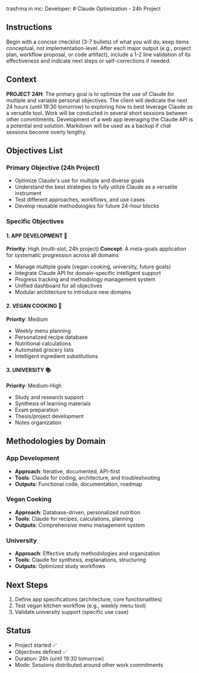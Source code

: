 trasfrma in mc: Developer: # Claude Optimization - 24h Project

## Instructions
Begin with a concise checklist (3-7 bullets) of what you will do; keep items conceptual, not implementation-level.
After each major output (e.g., project plan, workflow proposal, or code artifact), include a 1-2 line validation of its effectiveness and indicate next steps or self-corrections if needed.

## Context
**PROJECT 24H**: The primary goal is to optimize the use of Claude for multiple and variable personal objectives. The client will dedicate the next 24 hours (until 19:30 tomorrow) to exploring how to best leverage Claude as a versatile tool. Work will be conducted in several short sessions between other commitments. Development of a web app leveraging the Claude API is a potential end solution. Markdown will be used as a backup if chat sessions become overly lengthy.

## Objectives List

### Primary Objective (24h Project)
- Optimize Claude's use for multiple and diverse goals
- Understand the best strategies to fully utilize Claude as a versatile instrument
- Test different approaches, workflows, and use cases
- Develop reusable methodologies for future 24-hour blocks

### Specific Objectives
#### 1. APP DEVELOPMENT 🚀
**Priority**: High (multi-slot, 24h project)
**Concept**: A meta-goals application for systematic progression across all domains
- Manage multiple goals (vegan cooking, university, future goals)
- Integrate Claude API for domain-specific intelligent support
- Progress tracking and methodology management system
- Unified dashboard for all objectives
- Modular architecture to introduce new domains

#### 2. VEGAN COOKING 🥗
**Priority**: Medium
- Weekly menu planning
- Personalized recipe database
- Nutritional calculations
- Automated grocery lists
- Intelligent ingredient substitutions

#### 3. UNIVERSITY 📚
**Priority**: Medium-High
- Study and research support
- Synthesis of learning materials
- Exam preparation
- Thesis/project development
- Notes organization

## Methodologies by Domain
### App Development
- **Approach**: Iterative, documented, API-first
- **Tools**: Claude for coding, architecture, and troubleshooting
- **Outputs**: Functional code, documentation, roadmap

### Vegan Cooking
- **Approach**: Database-driven, personalized nutrition
- **Tools**: Claude for recipes, calculations, planning
- **Outputs**: Comprehensive menu management system

### University
- **Approach**: Effective study methodologies and organization
- **Tools**: Claude for synthesis, explanations, structuring
- **Outputs**: Optimized study workflows

## Next Steps
1. Define app specifications (architecture, core functionalities)
2. Test vegan kitchen workflow (e.g., weekly menu tool)
3. Validate university support (specific use case)

## Status
- Project started ✅
- Objectives defined ✅
- Duration: 24h (until 19:30 tomorrow)
- Mode: Sessions distributed around other work commitments